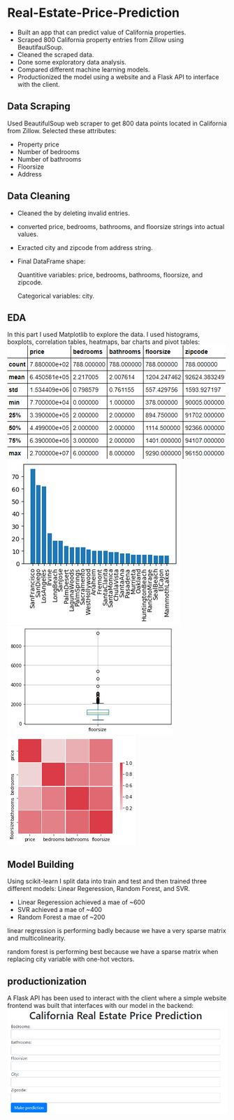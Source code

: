 # Real-Estate-Price-Prediction
* Built an app that can predict value of California properties.
* Scraped 800 California property entries from Zillow using BeautifaulSoup.
* Cleaned the scraped data.
* Done some exploratory data analysis.
* Compared different machine learning models.
* Productionized the model using a website and a Flask API to interface with the client.

## Data Scraping
Used BeautifulSoup web scraper to get 800 data points located in California from Zillow. Selected these attributes:
* Property price
* Number of bedrooms
* Number of bathrooms
* Floorsize
* Address

## Data Cleaning
* Cleaned the by deleting invalid entries.
* converted price, bedrooms, bathrooms, and floorsize strings into actual values.
* Exracted city and zipcode from address string.
* Final DataFrame shape:

   Quantitive variables: price, bedrooms, bathrooms, floorsize, and zipcode.

   Categorical variables: city.

## EDA
In this part I used Matplotlib to explore the data. I used histograms, boxplots, correlation tables, heatmaps, bar charts and pivot tables:
![alt text](https://github.com/Rami97rgb/Real-Estate-Price-Prediction/blob/master/images/describe.png "describe")
![alt text](https://github.com/Rami97rgb/Real-Estate-Price-Prediction/blob/master/images/barchart.png "barchart")
![alt text](https://github.com/Rami97rgb/Real-Estate-Price-Prediction/blob/master/images/boxplot.png "boxplot")
![alt text](https://github.com/Rami97rgb/Real-Estate-Price-Prediction/blob/master/images/heatmap.png "heatmap")

## Model Building
Using scikit-learn I split data into train and test and then trained three different models: Linear Regeression, Random Forest, and SVR.
   * Linear Regeression achieved a mae of ~600
   * SVR achieved a mae of ~400
   * Random Forest a mae of ~200
   
linear regression is performing badly because we have a very sparse matrix and multicolinearity.

random forest is performing best because we have a sparse matrix when replacing city variable with one-hot vectors.

## productionization
A Flask API has been used to interact with the client where a simple website frontend was built that interfaces with our model in the backend:
![alt text](https://github.com/Rami97rgb/Real-Estate-Price-Prediction/blob/master/images/website.png "website")

